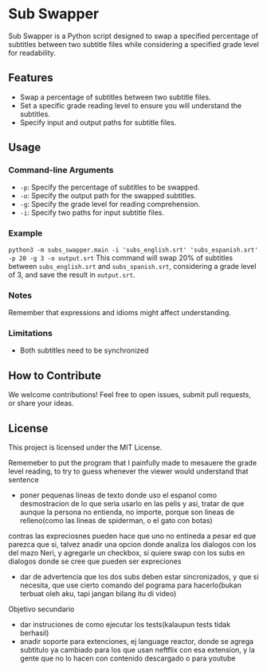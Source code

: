 # Sub Swapper
Sub Swapper is a Python script designed to swap a specified percentage of subtitles between two subtitle files while considering a specified grade level for readability.

## Features
* Swap a percentage of subtitles between two subtitle files.
* Set a specific grade reading level to ensure you will understand the subtitles.
* Specify input and output paths for subtitle files.

## Usage
### Command-line Arguments
* `-p`: Specify the percentage of subtitles to be swapped.
* `-o`: Specify the output path for the swapped subtitles.
* `-g`: Specify the grade level for reading comprehension.
* `-i`: Specify two paths for input subtitle files.
### Example
`python3 -m subs_swapper.main -i 'subs_english.srt' 'subs_espanish.srt' -p 20 -g 3 -o output.srt`
This command will swap 20% of subtitles between `subs_english.srt` and `subs_spanish.srt`, considering a grade level of 3, and save the result in `output.srt`.

### Notes
Remember that expressions and idioms might affect understanding.

### Limitations
* Both subtitles need to be synchronized

## How to Contribute
We welcome contributions! Feel free to open issues, submit pull requests, or share your ideas.

## License
This project is licensed under the MIT License.


Rememeber to put the program that I painfully made to mesauere the grade level reading, to try to guess whenever the viewer would understand that sentence

* poner pequenas lineas de texto donde uso el espanol como desmostracion de lo que seria usarlo en las pelis y asi, tratar de que aunque la persona no entienda, no importe, porque son lineas de relleno(como las lineas de spiderman, o el gato con botas)

contras
las expreciosnes pueden hace que uno no entineda a pesar ed que parezca que si, talvez anadir una opcion donde analiza los dialogos con los del mazo Neri, y agregarle un checkbox, si quiere swap con los subs en dialogos donde se cree que pueden ser expreciones
* dar de advertencia que los dos subs deben estar sincronizados, y que si necesita, que use cierto comando del pograma para hacerlo(bukan terbuat oleh aku, tapi jangan bilang itu di video)

Objetivo secundario
* dar instruciones de como ejecutar los tests(kalaupun tests tidak berhasil)
* anadir soporte para extenciones, ej language reactor, donde se agrega subtitulo ya cambiado para los que usan neftflix con esa extension, y la gente que no lo hacen con contenido descargado o para youtube